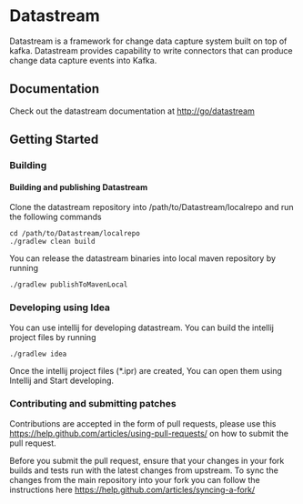 # Datastream
Datastream is a framework for change data capture system built on top of kafka. Datastream provides capability to write connectors that can produce change data capture events into Kafka.

## Documentation

Check out the datastream documentation at <http://go/datastream>

## Getting Started

### Building

#### Building and publishing Datastream

Clone the datastream repository into /path/to/Datastream/localrepo and run the following commands

```shell
cd /path/to/Datastream/localrepo
./gradlew clean build
```

You can release the datastream binaries into local maven repository by running 

```shell
./gradlew publishToMavenLocal
```

### Developing using Idea

You can use intellij for developing datastream. You can build the intellij project files by running

```shell
./gradlew idea
```

Once the intellij project files (*.ipr) are created, You can open them using Intellij and Start developing.

### Contributing and submitting patches

Contributions are accepted in the form of pull requests, please use this <https://help.github.com/articles/using-pull-requests/> on how to submit the pull request. 

Before you submit the pull request, ensure that your changes in your fork builds and tests run with the latest changes from upstream. To sync the changes from the main repository into your fork you can follow the instructions here <https://help.github.com/articles/syncing-a-fork/>

